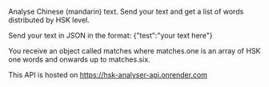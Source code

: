 Analyse Chinese (mandarin) text. Send your text and get a list of words distributed by HSK level.

Send your text in JSON in the format:
{"test":"your text here"}

You receive an object called matches where matches.one is an array of HSK one words and onwards up to matches.six.

This API is hosted on https://hsk-analyser-api.onrender.com
